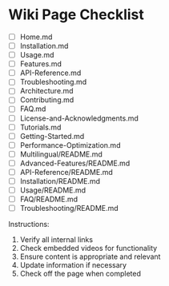 # Wiki Page Checklist

- [ ] Home.md
- [ ] Installation.md
- [ ] Usage.md
- [ ] Features.md
- [ ] API-Reference.md
- [ ] Troubleshooting.md
- [ ] Architecture.md
- [ ] Contributing.md
- [ ] FAQ.md
- [ ] License-and-Acknowledgments.md
- [ ] Tutorials.md
- [ ] Getting-Started.md
- [ ] Performance-Optimization.md
- [ ] Multilingual/README.md
- [ ] Advanced-Features/README.md
- [ ] API-Reference/README.md
- [ ] Installation/README.md
- [ ] Usage/README.md
- [ ] FAQ/README.md
- [ ] Troubleshooting/README.md

Instructions:
1. Verify all internal links
2. Check embedded videos for functionality
3. Ensure content is appropriate and relevant
4. Update information if necessary
5. Check off the page when completed
